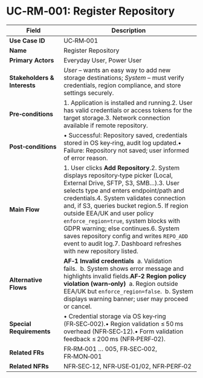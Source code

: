 # UC‑RM‑001: Register Repository

| Field                        | Description                                                                                                                                                                                                                                                                                                                                                                                                                                                                                         |
| ---------------------------- | --------------------------------------------------------------------------------------------------------------------------------------------------------------------------------------------------------------------------------------------------------------------------------------------------------------------------------------------------------------------------------------------------------------------------------------------------------------------------------------------------- |
| **Use Case ID**              | UC‑RM‑001                                                                                                                                                                                                                                                                                                                                                                                                                                                                                           |
| **Name**                     | Register Repository                                                                                                                                                                                                                                                                                                                                                                                                                                                                                 |
| **Primary Actors**           | Everyday User, Power User                                                                                                                                                                                                                                                                                                                                                                                                                                                                           |
| **Stakeholders & Interests** | *User* – wants an easy way to add new storage destinations; *System* – must verify credentials, region compliance, and store settings securely.                                                                                                                                                                                                                                                                                                                                                     |
| **Pre‑conditions**           | 1. Application is installed and running.2. User has valid credentials or access tokens for the target storage.3. Network connection available if remote repository.                                                                                                                                                                                                                                                                                                                                 |
| **Post‑conditions**          | • Successful: Repository saved, credentials stored in OS key‑ring, audit log updated.• Failure: Repository not saved; user informed of error reason.                                                                                                                                                                                                                                                                                                                                                |
| **Main Flow**                | 1. User clicks **Add Repository**.2. System displays repository‑type picker (Local, External Drive, SFTP, S3, SMB…).3. User selects type and enters endpoint/path and credentials.4. System validates connection and, if S3, queries bucket region.5. If region outside EEA/UK and user policy `enforce_region=true`, system blocks with GDPR warning; else continues.6. System saves repository config and writes `REPO_ADD` event to audit log.7. Dashboard refreshes with new repository listed. |
| **Alternative Flows**        | **AF‑1 Invalid credentials**  a. Validation fails.  b. System shows error message and highlights invalid fields.**AF‑2 Region policy violation (warn‑only)**  a. Region outside EEA/UK but `enforce_region=false`.  b. System displays warning banner; user may proceed or cancel.                                                                                                                                                                                                                  |
| **Special Requirements**     | • Credential storage via OS key‑ring (FR‑SEC‑002).• Region validation ≤ 50 ms overhead (NFR‑SEC‑12).• Form validation feedback ≤ 200 ms (NFR‑PERF‑02).                                                                                                                                                                                                                                                                                                                                              |
| **Related FRs**              | FR‑RM‑001 … 005, FR‑SEC‑002, FR‑MON‑001                                                                                                                                                                                                                                                                                                                                                                                                                                                             |
| **Related NFRs**             | NFR‑SEC‑12, NFR‑USE‑01/02, NFR‑PERF‑02                                                                                                                                                                                                                                                                                                                                                                                                                                                              |